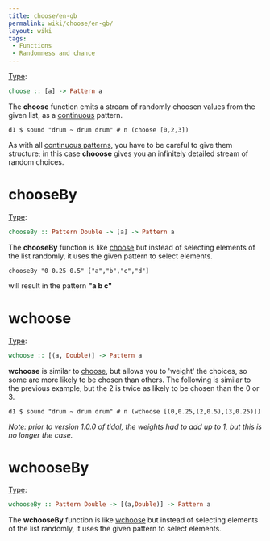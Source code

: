 ```yaml
---
title: choose/en-gb
permalink: wiki/choose/en-gb/
layout: wiki
tags:
 - Functions
 - Randomness and chance
---
```


[Type](/wiki/Type_signature "wikilink"):

``` haskell
choose :: [a] -> Pattern a
```

<div class="mw-translate-fuzzy">

The **choose** function emits a stream of randomly choosen values from
the given list, as a [continuous](/wiki/Continuous_patterns "wikilink")
pattern.

</div>

    d1 $ sound "drum ~ drum drum" # n (choose [0,2,3])

<div class="mw-translate-fuzzy">

As with all [continuous patterns](continuous_patterns "wikilink"), you
have to be careful to give them structure; in this case **chooose**
gives you an infinitely detailed stream of random choices.

</div>

# chooseBy

[Type](/wiki/Type_signature "wikilink"):

``` haskell
chooseBy :: Pattern Double -> [a] -> Pattern a
```

The **chooseBy** function is like [choose](choose "wikilink") but
instead of selecting elements of the list randomly, it uses the given
pattern to select elements.

    chooseBy "0 0.25 0.5" ["a","b","c","d"]

will result in the pattern **"a b c"**

# wchoose

[Type](/wiki/Type_signature "wikilink"):

``` haskell
wchoose :: [(a, Double)] -> Pattern a
```

**wchoose** is similar to [choose](choose "wikilink"), but allows you to
'weight' the choices, so some are more likely to be chosen than others.
The following is similar to the previous example, but the 2 is twice as
likely to be chosen than the 0 or 3.

<div class="mw-translate-fuzzy">

    d1 $ sound "drum ~ drum drum" # n (wchoose [(0,0.25,(2,0.5),(3,0.25)])

</div>

*Note: prior to version 1.0.0 of tidal, the weights had to add up to 1,
but this is no longer the case.*

# wchooseBy

[Type](/wiki/Type_signature "wikilink"):

``` haskell
wchooseBy :: Pattern Double -> [(a,Double)] -> Pattern a 
```

The **wchooseBy** function is like [wchoose](wchoose "wikilink") but
instead of selecting elements of the list randomly, it uses the given
pattern to select elements.
